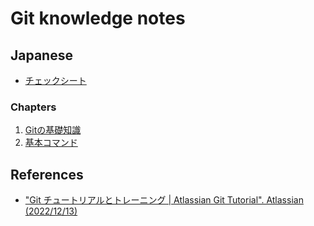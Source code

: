 # Git knowledge notes

## Japanese

- [チェックシート](./checksheet.ja.md)

### Chapters

1. [Gitの基礎知識](./chapters/01_basic_knowledge_of_git.ja.md)
1. [基本コマンド](./chapters/02_commands.ja.md)


## References

- ["Git チュートリアルとトレーニング | Atlassian Git Tutorial". Atlassian (2022/12/13)](https://www.atlassian.com/ja/git/tutorials)
